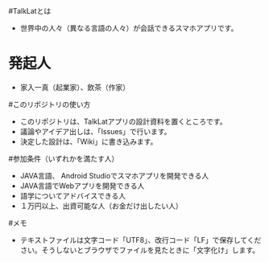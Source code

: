 #TalkLatとは
* 世界中の人々（異なる言語の人々）が会話できるスマホアプリです。

# 発起人
* 家入一真（起業家）、飲茶（作家）

#このリポジトリの使い方
* このリポジトリは、TalkLatアプリの設計資料を置くところです。
* 議論やアイデア出しは、「Issues」で行います。
* 決定した設計は、「Wiki」に書き込みます。

#参加条件（いずれかを満たす人）
* JAVA言語、 Android Studioでスマホアプリを開発できる人
* JAVA言語でWebアプリを開発できる人
* 語学についてアドバイスできる人
* １万円以上、出資可能な人（お金だけ出したい人）

#メモ 
* テキストファイルは文字コード「UTF8」、改行コード「LF」で保存してください。そうしないとブラウザでファイルを見たときに「文字化け」します。
